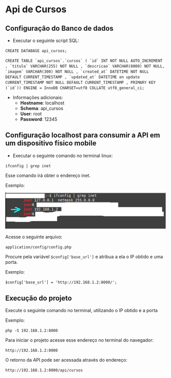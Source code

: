 # Api de Cursos

## Configuração do Banco de dados

- Executar o seguinte script SQL:

`CREATE DATABASE api_cursos;`

`` CREATE TABLE `api_cursos`.`cursos` ( `id` INT NOT NULL AUTO_INCREMENT , `titulo` VARCHAR(255) NOT NULL , `descricao` VARCHAR(8000) NOT NULL, `imagem` VARCHAR(300) NOT NULL , `created_at` DATETIME NOT NULL DEFAULT CURRENT_TIMESTAMP , `updated_at` DATETIME on update CURRENT_TIMESTAMP NOT NULL DEFAULT CURRENT_TIMESTAMP , PRIMARY KEY (`id`)) ENGINE = InnoDB CHARSET=utf8 COLLATE utf8_general_ci; ``

- Informações adicionais:
  - **Hostname**: localhost
  - **Schema**: api_cursos
  - **User**: root
  - **Password**: 12345

## Configuração localhost para consumir a API em um dispositivo físico mobile

- Executar o seguinte comando no terminal linux:

`ifconfig | grep inet`

Esse comando irá obter o endereço inet.

Exemplo:

![title](ImagesReadme/printTerminal.png)

Acesse o seguinte arquivo:

`application/config/config.php`

Procure pela variável `$config['base_url']` e atribua a ela o IP obtido e uma porta.

Exemplo:

`$config['base_url'] = 'http://192.168.1.2:8000/';`

## Execução do projeto

Execute o seguinte comando no terminal, utilizando o IP obtido e a porta

Exemplo:

`php -S 192.168.1.2:8000`

Para iniciar o projeto acesse esse endereço no terminal do navegador:

`http://192.168.1.2:8000`

O retorno da API pode ser acessada através do endereço:

`http://192.168.1.2:8000/api/cursos`
